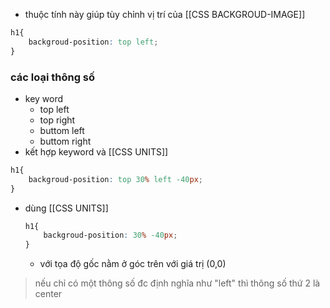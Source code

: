 - thuộc tính này giúp tùy chỉnh vị trí của [[CSS BACKGROUD-IMAGE]]
```css
h1{
	backgroud-position: top left;
}
```
### các loại thông số
- key word
	+ top left
	+ top right
	+ buttom left
	+ buttom right
-  kết hợp keyword và [[CSS UNITS]]
```css
h1{
	backgroud-position: top 30% left -40px;
}
```
- dùng [[CSS UNITS]]
	```css
	h1{
		backgroud-position: 30% -40px;
	}
	```
	+ với tọa độ gốc nằm ở góc trên với giá trị (0,0)
>nếu chỉ có một thông số đc định nghĩa như "left" thì thông số thứ 2 là center

